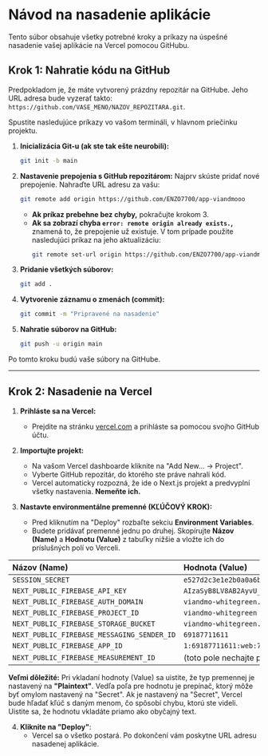 # Návod na nasadenie aplikácie

Tento súbor obsahuje všetky potrebné kroky a príkazy na úspešné nasadenie vašej aplikácie na Vercel pomocou GitHubu.

## Krok 1: Nahratie kódu na GitHub

Predpokladom je, že máte vytvorený prázdny repozitár na GitHube. Jeho URL adresa bude vyzerať takto: `https://github.com/VASE_MENO/NAZOV_REPOZITARA.git`.

Spustite nasledujúce príkazy vo vašom termináli, v hlavnom priečinku projektu.

1.  **Inicializácia Git-u (ak ste tak ešte neurobili):**
    ```bash
    git init -b main
    ```

2.  **Nastavenie prepojenia s GitHub repozitárom:**
    Najprv skúste pridať nové prepojenie. Nahraďte URL adresu za vašu:
    ```bash
    git remote add origin https://github.com/ENZO7700/app-viandmooo
    ```
    *   **Ak príkaz prebehne bez chyby,** pokračujte krokom 3.
    *   **Ak sa zobrazí chyba `error: remote origin already exists.`,** znamená to, že prepojenie už existuje. V tom prípade použite nasledujúci príkaz na jeho aktualizáciu:
        ```bash
        git remote set-url origin https://github.com/ENZO7700/app-viandmooo
        ```

3.  **Pridanie všetkých súborov:**
    ```bash
    git add .
    ```

4.  **Vytvorenie záznamu o zmenách (commit):**
    ```bash
    git commit -m "Pripravené na nasadenie"
    ```

5.  **Nahratie súborov na GitHub:**
    ```bash
    git push -u origin main
    ```

Po tomto kroku budú vaše súbory na GitHube.

---

## Krok 2: Nasadenie na Vercel

1.  **Prihláste sa na Vercel:**
    *   Prejdite na stránku [vercel.com](https://vercel.com) a prihláste sa pomocou svojho GitHub účtu.

2.  **Importujte projekt:**
    *   Na vašom Vercel dashboarde kliknite na "Add New... -> Project".
    *   Vyberte GitHub repozitár, do ktorého ste práve nahrali kód.
    *   Vercel automaticky rozpozná, že ide o Next.js projekt a predvyplní všetky nastavenia. **Nemeňte ich.**

3.  **Nastavte environmentálne premenné (KĽÚČOVÝ KROK):**
    *   Pred kliknutím na "Deploy" rozbaľte sekciu **Environment Variables**.
    *   Budete pridávať premenné jednu po druhej. Skopírujte **Názov (Name)** a **Hodnotu (Value)** z tabuľky nižšie a vložte ich do príslušných polí vo Verceli.

| Názov (Name) | Hodnota (Value) |
| :--- | :--- |
| `SESSION_SECRET` | `e527d2c3e1e2b0a0a6b4a3a6a9b4a1a6` |
| `NEXT_PUBLIC_FIREBASE_API_KEY` | `AIzaSyB8LV8AB2AyvU_LWk7Cy9xHtIt3xDP_WUY` |
| `NEXT_PUBLIC_FIREBASE_AUTH_DOMAIN` | `viandmo-whitegreen.firebaseapp.com` |
| `NEXT_PUBLIC_FIREBASE_PROJECT_ID` | `viandmo-whitegreen` |
| `NEXT_PUBLIC_FIREBASE_STORAGE_BUCKET` | `viandmo-whitegreen.appspot.com` |
| `NEXT_PUBLIC_FIREBASE_MESSAGING_SENDER_ID` | `69187711611` |
| `NEXT_PUBLIC_FIREBASE_APP_ID` | `1:69187711611:web:74c80cfc777a90405068de` |
| `NEXT_PUBLIC_FIREBASE_MEASUREMENT_ID` | (toto pole nechajte prázdne) |

**Veľmi dôležité:** Pri vkladaní hodnoty (Value) sa uistite, že typ premennej je nastavený na **"Plaintext"**. Vedľa poľa pre hodnotu je prepínač, ktorý môže byť omylom nastavený na "Secret". Ak je nastavený na "Secret", Vercel bude hľadať kľúč s daným menom, čo spôsobí chybu, ktorú ste videli. Uistite sa, že hodnotu vkladáte priamo ako obyčajný text.

4.  **Kliknite na "Deploy"**:
    *   Vercel sa o všetko postará. Po dokončení vám poskytne URL adresu nasadenej aplikácie.

